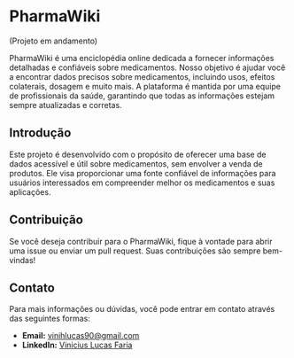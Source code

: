 # PharmaWiki
(Projeto em andamento)

PharmaWiki é uma enciclopédia online dedicada a fornecer informações detalhadas e confiáveis sobre medicamentos. Nosso objetivo é ajudar você a encontrar dados precisos sobre medicamentos, incluindo usos, efeitos colaterais, dosagem e muito mais. A plataforma é mantida por uma equipe de profissionais da saúde, garantindo que todas as informações estejam sempre atualizadas e corretas.

## Introdução

Este projeto é desenvolvido com o propósito de oferecer uma base de dados acessível e útil sobre medicamentos, sem envolver a venda de produtos. Ele visa proporcionar uma fonte confiável de informações para usuários interessados em compreender melhor os medicamentos e suas aplicações.

## Contribuição

Se você deseja contribuir para o PharmaWiki, fique à vontade para abrir uma issue ou enviar um pull request. Suas contribuições são sempre bem-vindas!

## Contato

Para mais informações ou dúvidas, você pode entrar em contato através das seguintes formas:

- **Email:** [vinihlucas90@gmail.com](mailto:vinihlucas90@gmail.com)
- **LinkedIn:** [Vinicius Lucas Faria](https://www.linkedin.com/in/viniciuslucasfaria/)
